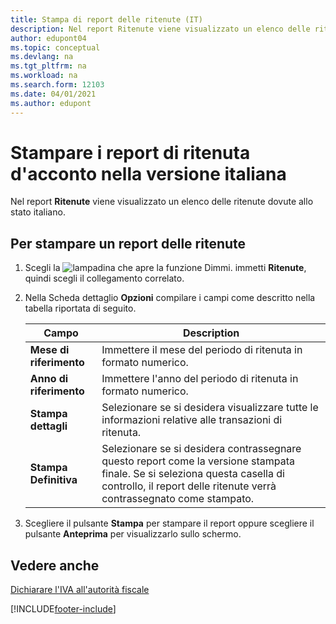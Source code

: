 ```yaml
---
title: Stampa di report delle ritenute (IT)
description: Nel report Ritenute viene visualizzato un elenco delle ritenute dovute allo stato italiano.
author: edupont04
ms.topic: conceptual
ms.devlang: na
ms.tgt_pltfrm: na
ms.workload: na
ms.search.form: 12103
ms.date: 04/01/2021
ms.author: edupont
---
```


# Stampare i report di ritenuta d'acconto nella versione italiana

Nel report **Ritenute** viene visualizzato un elenco delle ritenute dovute allo stato italiano.  

## Per stampare un report delle ritenute  

1. Scegli la ![lampadina che apre la funzione Dimmi.](../../media/ui-search/search_small.png "Informazioni sull'operazione che si desidera eseguire") immetti **Ritenute**, quindi scegli il collegamento correlato.  
2. Nella Scheda dettaglio **Opzioni** compilare i campi come descritto nella tabella riportata di seguito.  

    |Campo|Description|  
    |-----|-----------|  
    |**Mese di riferimento**|Immettere il mese del periodo di ritenuta in formato numerico.|
    |**Anno di riferimento**|Immettere l'anno del periodo di ritenuta in formato numerico.|
    |**Stampa dettagli**|Selezionare se si desidera visualizzare tutte le informazioni relative alle transazioni di ritenuta.|
    |**Stampa Definitiva**|Selezionare se si desidera contrassegnare questo report come la versione stampata finale. Se si seleziona questa casella di controllo, il report delle ritenute verrà contrassegnato come stampato.|

3. Scegliere il pulsante **Stampa** per stampare il report oppure scegliere il pulsante **Anteprima** per visualizzarlo sullo schermo.  

## Vedere anche

[Dichiarare l'IVA all'autorità fiscale](../../finance-how-report-vat.md)  


[!INCLUDE[footer-include](../../includes/footer-banner.md)]